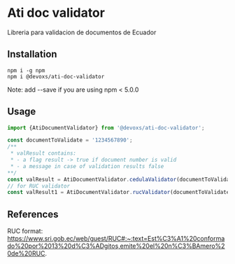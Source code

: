 # Ati doc validator

Libreria para validacion de documentos de Ecuador

## Installation

```shell
npm i -g npm
npm i @devoxs/ati-doc-validator
```
Note: add --save if you are using npm < 5.0.0

## Usage

```js
import {AtiDocumentValidator} from '@devoxs/ati-doc-validator';

const documentToValidate = '1234567890';
/**
 * valResult contains:
 * - a flag result -> true if document number is valid
 * - a message in case of validation results false
**/
const valResult = AtiDocumentValidator.cedulaValidator(documentToValidate);
// for RUC validator
const valResult1 = AtiDocumentValidator.rucValidator(documentToValidate);
```
## References
RUC format: https://www.sri.gob.ec/web/guest/RUC#:~:text=Est%C3%A1%20conformado%20por%2013%20d%C3%ADgitos,emite%20el%20n%C3%BAmero%20de%20RUC.